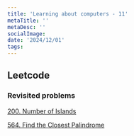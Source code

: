 ```yaml
---
title: 'Learning about computers - 11'
metaTitle: ''
metaDesc: ''
socialImage:
date: '2024/12/01'
tags:
---
```


## Leetcode

### Revisited problems

[200. Number of Islands](https://leetcode.com/problems/number-of-islands/)

[564. Find the Closest Palindrome](https://leetcode.com/problems/find-the-closest-palindrome/description/)

